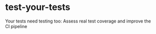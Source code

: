 # test-your-tests
Your tests need testing too: Assess real test coverage and improve the CI pipeline
